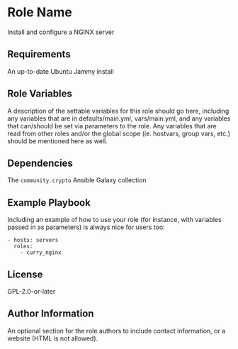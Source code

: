 Role Name
=========

Install and configure a NGINX server

Requirements
------------

An up-to-date Ubuntu Jammy install


Role Variables
--------------

A description of the settable variables for this role should go here, including any variables that are in defaults/main.yml, vars/main.yml, and any variables that can/should be set via parameters to the role. Any variables that are read from other roles and/or the global scope (ie. hostvars, group vars, etc.) should be mentioned here as well.

Dependencies
------------

The `community.crypto` Ansible Galaxy collection

Example Playbook
----------------

Including an example of how to use your role (for instance, with variables passed in as parameters) is always nice for users too:

    - hosts: servers
      roles:
        - curry_nginx
License
-------

GPL-2.0-or-later

Author Information
------------------

An optional section for the role authors to include contact information, or a website (HTML is not allowed).
